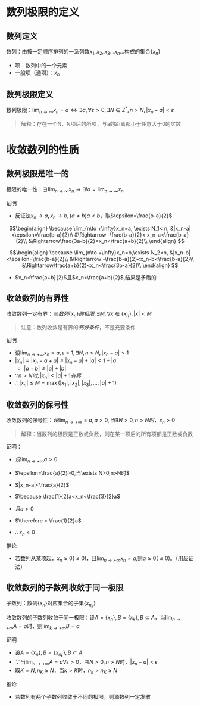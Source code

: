 # 数列极限的定义

## 数列定义

数列：由按一定顺序排列的一系列数$x_1, x_2, x_3\dots x_n\dots$构成的集合$\{x_n\}$

- 项：数列中的一个元素
- 一般项（通项）：$x_n$

## 数列极限定义

数列极限：$\lim_{n\to\infty}x_n=a \iff \exists a,\forall ε>0,\exists N\in Z^*,n>N, |x_n-a|<\varepsilon$

> 解释：存在一个N，N项后的所项，与a的距离都小于任意大于0的实数

# 收敛数列的性质

## 数列极限是唯一的

极限的唯一性：$\exists \lim_{n\to \infty}x_n \Rightarrow \exists !a=\lim_{n\to \infty}x_n$

证明

- 反证法$x_n\to a,x_n\to b,(a\neq b)a<b$，取$\epsilon=\frac{b-a}{2}$

$$\begin{align}
    \because \lim_{n\to +\infty}x_n=a, \exists N_1< n, &|x_n-a|<\epsilon=\frac{b-a}{2}\\
    &\Rightarrow -\frac{b-a}{2}< x_n-a<\frac{b-a}{2}\\
    &\Rightarrow\frac{3a-b}{2}<x_n<\frac{a+b}{2}\\
\end{align}
$$

$$\begin{align}
    \because \lim_{n\to +\infty}x_n=b,\exists N_2<n, &|x_n-b|<\epsilon=\frac{b-a}{2}\\
    &\Rightarrow -\frac{b-a}{2}<x_n-b<\frac{b-a}{2}\\
    &\Rightarrow\frac{a+b}{2}<x_n<\frac{3b-a}{2}\\
\end{align}
$$

- $x_n<\frac{a+b}{2}$且$x_n>\frac{a+b}{2}$,结果是矛盾的

## 收敛数列的有界性

收敛数列一定有界：$\exists 数列\{x_n\}的极限, \exists M, \forall x\in \{x_n\},|x|<M$
> 注意：数列收敛是有界的***充分条件***，不是充要条件

证明

- 设$\lim_{n\to +\infty}x_n=a,\epsilon=1,\exists N,n>N,|x_n-a|<1$
- $|x_n|=|x_n-a+a|\leq|x_n-a|+|a|<1+|a|$
  - $|a+b|\leq|a|+|b|$
- $\because n>N时, |x_n|<|a|+1有界$
- $\therefore |x_n|\leq M=\max(|x_1|,|x_2|,|x_3|,\dots,|a|+1)$

## 收敛数列的保号性

收敛数列的保号性：$设\lim_{n\to+\infty}=a,a>0,当\exists N>0,n>N时，x_n>0$

 > 解释：当数列的极限是正数或负数，则在某一项后的所有项都是正数或负数

证明：

- $设\lim_{n\to+\infty}a>0$
- $\epsilon=\frac{a}{2}>0,当\exists N>0,n>N时$
- $|x_n-a|<\frac{a}{2}$
- $\because \frac{1}{2}a<x_n<\frac{3}{2}a$
- $且a>0$
- $\therefore < \frac{1}{2}a$

- $\therefore x_n<0$

推论

- 若数列从某项起，$x_n\geq 0(\leq0)$，且$\lim_{n\to+\infty}x_n=a$,则$a\geq0(\leq0)$。（用反证法）

## 收敛数列的子数列收敛于同一极限

子数列：数列$\{x_n\}$对应集合的子集$\{x_{n_k}\}$

收敛数列的子数列收敛于同一极限：设$A=\{x_n\},B=\{x_k\},B\subset A$，当$\lim_{n\to+\infty}A=a$时，则$\lim_{k\to+\infty}B=a$

证明

- 设$A=\{x_n\},B=\{x_{n_k}\}, B\subset A$
- $\because$当$\lim_{n\to+\infty}A=a\forall\epsilon>0，\exists N>0,n>N$时，$|x_n-a|<\epsilon$
- 取$K=N,n_K\geq N$，当$k>K$时，$n_k>n_K\geq N$

推论

- 若数列有两个子数列收敛于不同的极限，则源数列一定发散
